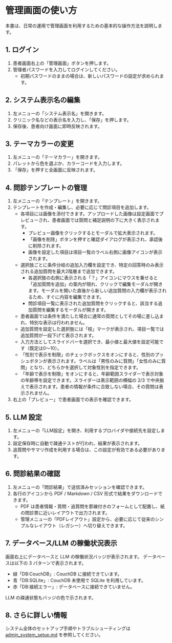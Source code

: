 # 管理画面の使い方

本書は、日常の運用で管理画面を利用するための基本的な操作方法を説明します。

## 1. ログイン
1. 患者画面右上の「管理画面」ボタンを押します。
2. 管理者パスワードを入力してログインしてください。
   - 初期パスワードのままの場合は、新しいパスワードの設定が求められます。

## 2. システム表示名の編集
1. 左メニューの「システム表示名」を開きます。
2. クリニック名などの表示名を入力し、「保存」を押します。
3. 保存後、患者向け画面に即時反映されます。

## 3. テーマカラーの変更
1. 左メニューの「テーマカラー」を開きます。
2. パレットから色を選ぶか、カラーコードを入力します。
3. 「保存」を押すと全画面に反映されます。

## 4. 問診テンプレートの管理
1. 左メニューの「テンプレート」を開きます。
2. テンプレートを作成・編集し、必要に応じて問診項目を追加します。
   - 各項目には画像を添付できます。アップロードした画像は設定画面でプレビューされ、患者画面では質問と補足説明の下に大きく表示されます。
     - プレビュー画像をクリックするとモーダルで拡大表示されます。
     - 「画像を削除」ボタンを押すと確認ダイアログが表示され、承認後に削除されます。
     - 画像を設定した項目は項目一覧のラベル右側に画像アイコンが表示されます。
   - 選択肢ごとに条件分岐の追加入力欄を設定でき、特定の回答時のみ表示される追加質問を最大2階層まで追加できます。
     - 各選択肢の右側に表示される「？」アイコンにマウスを乗せると「追加質問を追加」の案内が現れ、クリックで編集モーダルが開きます。モーダルを開いた直後から新しい追加質問の入力欄が表示されるため、すぐに内容を編集できます。
     - 問診項目一覧に表示された追加質問をクリックすると、該当する追加質問を編集するモーダルが開きます。
   - 患者画面では条件を満たした場合に通常の質問としてその場に差し込まれ、特別な表示は行われません。
   - 追加質問を設定した選択肢には「枝」マークが表示され、項目一覧では追加質問が一段下げて表示されます。
   - 入力方法としてスライドバーを選択でき、最小値と最大値を設定可能です（既定は0〜10）。
   - 「性別で表示を制限」のチェックボックスをオンにすると、性別のプッシュボタンが表示されます。ラベルは「男性のみに質問」「女性のみに質問」となり、どちらかを選択して対象性別を指定できます。
   - 「年齢で表示を制限」をオンにすると、年齢範囲スライダーで表示対象の年齢帯を設定できます。スライダーは表示範囲の横幅の 2/3 で中央揃えで表示されます。患者の情報が条件に合致しない場合、その質問は表示されません。
3. 右上の「プレビュー」で患者画面での表示を確認できます。

## 5. LLM 設定
1. 左メニューの「LLM設定」を開き、利用するプロバイダや接続先を設定します。
2. 設定保存時に自動で疎通テストが行われ、結果が表示されます。
3. 追質問やサマリ作成を利用する場合は、この設定が有効である必要があります。

## 6. 問診結果の確認
1. 左メニューの「問診結果」で送信済みセッションを確認できます。
2. 各行のアイコンから PDF / Markdown / CSV 形式で結果をダウンロードできます。
   - PDF は患者情報・質問・追質問を罫線付きのフォームとして配置し、紙の問診票に近いレイアウトで出力されます。
   - 管理メニューの「PDFレイアウト」設定から、必要に応じて従来のシンプルなレイアウト（レガシー）へ切り替えできます。

## 7. データベース/LLM の稼働状況表示
画面右上にデータベースと LLM の稼働状況バッジが表示されます。
データベースは以下の 3 パターンで表示されます。

- 緑「DB:CouchDB」: CouchDB に接続できています。
- 青「DB:SQLite」: CouchDB 未使用で SQLite を利用しています。
- 赤「DB:接続エラー」: データベースに接続できていません。

LLM の疎通状態もバッジの色で示されます。

## 8. さらに詳しい情報
システム全体のセットアップ手順やトラブルシューティングは [admin_system_setup.md](/docs/admin_system_setup.md) を参照してください。

